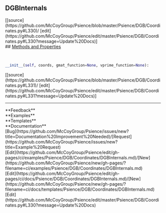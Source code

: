 ## <a id="Psience.DGB.Coordinates.DGBInternals">DGBInternals</a> 

<div class="docs-source-link" markdown="1">
[[source](https://github.com/McCoyGroup/Psience/blob/master/Psience/DGB/Coordinates.py#L330)/
[edit](https://github.com/McCoyGroup/Psience/edit/master/Psience/DGB/Coordinates.py#L330?message=Update%20Docs)]
</div>









<div class="collapsible-section">
 <div class="collapsible-section collapsible-section-header" markdown="1">
## <a class="collapse-link" data-toggle="collapse" href="#methods" markdown="1"> Methods and Properties</a> <a class="float-right" data-toggle="collapse" href="#methods"><i class="fa fa-chevron-down"></i></a>
 </div>
 <div class="collapsible-section collapsible-section-body collapse show" id="methods" markdown="1">
 
<a id="Psience.DGB.Coordinates.DGBInternals.__init__" class="docs-object-method">&nbsp;</a> 
```python
__init__(self, coords, gmat_function=None, vprime_function=None): 
```
<div class="docs-source-link" markdown="1">
[[source](https://github.com/McCoyGroup/Psience/blob/master/Psience/DGB/Coordinates.py#L331)/
[edit](https://github.com/McCoyGroup/Psience/edit/master/Psience/DGB/Coordinates.py#L331?message=Update%20Docs)]
</div>
 </div>
</div>












---


<div markdown="1" class="text-secondary">
<div class="container">
  <div class="row">
   <div class="col" markdown="1">
**Feedback**   
</div>
   <div class="col" markdown="1">
**Examples**   
</div>
   <div class="col" markdown="1">
**Templates**   
</div>
   <div class="col" markdown="1">
**Documentation**   
</div>
   <div class="col" markdown="1">
   
</div>
   <div class="col" markdown="1">
   
</div>
   <div class="col" markdown="1">
   
</div>
</div>
  <div class="row">
   <div class="col" markdown="1">
[Bug](https://github.com/McCoyGroup/Psience/issues/new?title=Documentation%20Improvement%20Needed)/[Request](https://github.com/McCoyGroup/Psience/issues/new?title=Example%20Request)   
</div>
   <div class="col" markdown="1">
[Edit](https://github.com/McCoyGroup/Psience/edit/gh-pages/ci/examples/Psience/DGB/Coordinates/DGBInternals.md)/[New](https://github.com/McCoyGroup/Psience/new/gh-pages/?filename=ci/examples/Psience/DGB/Coordinates/DGBInternals.md)   
</div>
   <div class="col" markdown="1">
[Edit](https://github.com/McCoyGroup/Psience/edit/gh-pages/ci/docs/Psience/DGB/Coordinates/DGBInternals.md)/[New](https://github.com/McCoyGroup/Psience/new/gh-pages/?filename=ci/docs/templates/Psience/DGB/Coordinates/DGBInternals.md)   
</div>
   <div class="col" markdown="1">
[Edit](https://github.com/McCoyGroup/Psience/edit/master/Psience/DGB/Coordinates.py#L330?message=Update%20Docs)   
</div>
   <div class="col" markdown="1">
   
</div>
   <div class="col" markdown="1">
   
</div>
   <div class="col" markdown="1">
   
</div>
</div>
</div>
</div>